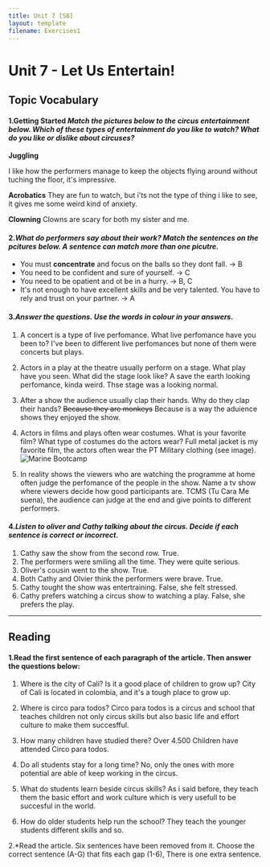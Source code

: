 ```yaml
---
title: Unit 7 [SB]
layout: template
filename: Exercises1
--- 
```

# Unit 7 - Let Us Entertain!
## Topic Vocabulary
#### 1.**Getting Started** *Match the pictures below to the circus entertainment below. Which of these types of entertainment do you like to watch? What do you like or dislike about circuses?*

**Juggling**

I like how the performers manage to keep the objects flying around without tuching the floor, it's impressive.

**Acrobatics**
They are fun to watch, but i'ts not the type of thing i like to see, it gives me some weird kind of anxiety.

**Clowning**
Clowns are scary for both my sister and me.


#### 2.*What do performers say about their work? Match the sentences on the pcitures below. A sentence can match more than one picutre.*

+ You must **concentrate** and focus on the balls so they dont fall. -> B
+ You need to be confident and sure of yourself. -> C
+ You need to be opatient and ot be in a hurry. -> B, C
+ It's not enough to have excellent skills and be very talented. You have to rely and trust on your partner. -> A

#### 3.*Answer the questions. Use the words in colour in your answers.*

 1. A concert is a type of live perfomance. What live perfomance have you been to?
I've been to different live perfomances but none of them were concerts but plays.
 3. Actors in a play at the theatre usually perform on a stage. What play have you seen. What did the stage look like?
 A save the earth looking perfomance, kinda weird.
Thse stage was a looking normal.
 5. After a show the audience usually clap their hands. Why do they clap their hands?
  ~~Because they are monkeys~~ Because is a way the aduience shows they enjoyed the show.
 6. Actors in films and plays often wear costumes. What is your favorite film? What type of costumes do the actors wear?
 Full metal jacket is my favorite film, the actors often wear the PT Military clothing (see image).
 ![Marine Bootcamp](https://bootcamp4me.com/wp-content/uploads/2014/04/Marine_Corps_Platoon-1024x713.jpg)

5. In reality shows the viewers who are watching the programme at home often judge the perfomance of the people in the show. Name a tv show where viewers decide how good participants are.
TCMS (Tu Cara Me suena), the audience can judge at the end and give points to different performers.


#### 4.*Listen to oliver and Cathy talking about the circus. Decide if each sentence is correct or incorrect.*

1. Cathy saw the show from the second row.
True.
2. The performers were smiling all the time.
They were quite serious.
3. Oliver's cousin went to the show.
True.
4. Both Cathy and Olvier think the performers were brave.
True.
5. Cathy tought the show was entertraining.
False, she felt stressed.
6. Cathy prefers watching a circus show to watching a play.
False, she prefers the play.
----
## Reading
#### 1.Read the first sentence of each paragraph of the article. Then answer the questions below:
1. Where is the city of Cali? Is it a good place of children to grow up?
City of Cali is located in colombia, and it's a tough place to grow up.
2. Where is circo para todos?
Circo para todos is a circus and school that teaches children not only circus skills but also basic life and effort culture to make them succesfful.

3. How many children have studied there?
Over 4.500 Children have attended Circo para todos.
4. Do all students stay for a long time?
No, only the ones with more potential are able of keep working in the circus.
5. What do students learn beside circus skills?
As i said before, they teach them the basic effort and work culture which is very usefull to be succesful in the world.
6. How do older students help run the school?
They teach the younger students different skills and so.

2.*Read the article. Six sentences have been removed from it. Choose the correct sentence (A-G) that fits each gap (1-6), There is one extra sentence.

